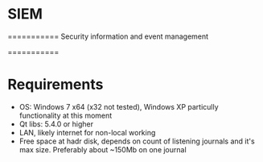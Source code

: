 # SIEM
===========
Security information and event management

===========
# Requirements
<ul>
<li>OS: Windows 7 x64 (x32 not tested), Windows XP particully functionality at this moment</li>
<li>Qt libs: 5.4.0 or higher</li>
<li>LAN, likely internet for non-local working</li>
<li>Free space at hadr disk, depends on count of listening journals and it's max size. Preferably about ~150Mb on one journal</li>
</ul>
